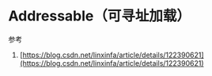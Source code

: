 # Addressable（可寻址加载）

参考

1. [https://blog.csdn.net/linxinfa/article/details/122390621](https://blog.csdn.net/linxinfa/article/details/122390621)
